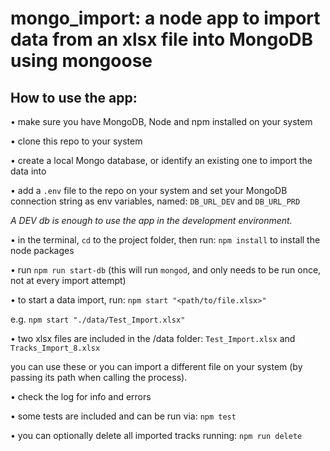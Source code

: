 # mongo_import: a node app to import data from an xlsx file into MongoDB using mongoose

## How to use the app:

• make sure you have MongoDB, Node and npm installed on your system

• clone this repo to your system

• create a local Mongo database, or identify an existing one to import the data into

• add a `.env` file to the repo on your system and set your MongoDB connection string as env variables, named: `DB_URL_DEV` and `DB_URL_PRD`

_A DEV db is enough to use the app in the development environment._

• in the terminal, `cd` to the project folder, then run:
`npm install` to install the node packages

• run `npm run start-db` (this will run `mongod`, and only needs to be run once, not at every import attempt)

• to start a data import, run: 
`npm start "<path/to/file.xlsx>"` 

e.g. `npm start "./data/Test_Import.xlsx"`

• two xlsx files are included in the /data folder:
`Test_Import.xlsx` and `Tracks_Import_8.xlsx`

you can use these or you can import a different file on your system (by passing its path when calling the process).

• check the log for info and errors

• some tests are included and can be run via: `npm test`

• you can optionally delete all imported tracks running: 
`npm run delete`
